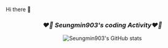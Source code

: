 Hi there 👋

<!--
**Seungmin903/Seungmin903** is a ✨ _special_ ✨ repository because its `README.md` (this file) appears on your GitHub profile.

Here are some ideas to get you started:

- 🔭 I’m currently working on ...
- 🌱 I’m currently learning ...
- 👯 I’m looking to collaborate on ...
- 🤔 I’m looking for help with ...
- 💬 Ask me about ...
- 📫 How to reach me: ...
- 😄 Pronouns: ...
- ⚡ Fun fact: ...
-->

<div align="center">

  ### _❤️‍🔥 Seungmin903's coding Activity❤️‍🔥_

  ![Seungmin903's GitHub stats](https://github-readme-stats.vercel.app/api?username=Seungmin903&count_private=True&theme=nightowl&show_icons=true)
</div>
